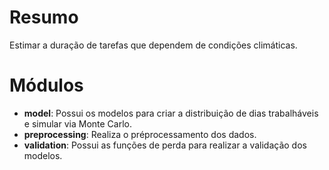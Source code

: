 ﻿
# Resumo

Estimar a duração de tarefas que dependem de condições climáticas.


# Módulos

* **model**: Possui os modelos para criar a distribuição de dias trabalháveis e simular via Monte Carlo.
* **preprocessing**: Realiza o préprocessamento dos dados.
* **validation**: Possui as funções de perda para realizar a validação dos modelos.
